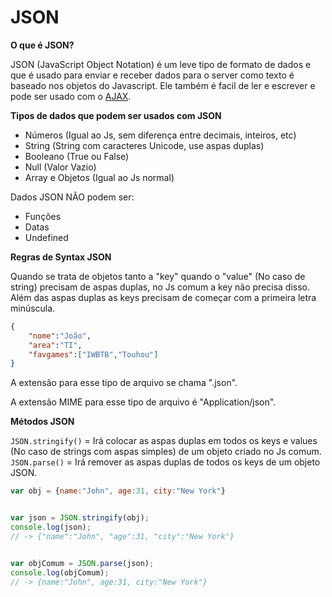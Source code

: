 # JSON

**O que é JSON?**

JSON (JavaScript Object Notation) é um leve tipo de formato de dados e que é usado para enviar e receber dados para o server como texto é baseado nos objetos do Javascript. Ele também é facil de ler e escrever e pode ser usado com o [AJAX](https://github.com/JoaoSodre/Programacao/blob/master/Javascript/Orienta%C3%A7%C3%A3o%20a%20Eventos%20e%20AJAX.md#ajax).

**Tipos de dados que podem ser usados com JSON**

* Números (Igual ao Js, sem diferença entre decimais, inteiros, etc)
* String (String com caracteres Unicode, use aspas duplas)
* Booleano (True ou False)
* Null (Valor Vazio)
* Array e Objetos (Igual ao Js normal)

Dados JSON NÃO podem ser:

* Funções
* Datas
* Undefined

**Regras de Syntax JSON**

Quando se trata de objetos tanto a "key" quando o "value" (No caso de string) precisam de aspas duplas, no Js comum a key não precisa disso. Além das aspas duplas as keys precisam de começar com a primeira letra minúscula.

```json
{
    "nome":"João",
    "area":"TI",
    "favgames":["IWBTB","Touhou"]
}
```

A extensão para esse tipo de arquivo se chama ".json".

A extensão MIME para esse tipo de arquivo é "Application/json".

**Métodos JSON**

`JSON.stringify()` = Irá colocar as aspas duplas em todos os keys e values (No caso de strings com aspas simples) de um objeto criado no Js comum.<br>
`JSON.parse()` = Irá remover as aspas duplas de todos os keys de um objeto JSON.

```javascript
var obj = {name:"John", age:31, city:"New York"}


var json = JSON.stringify(obj);
console.log(json);
// -> {"name":"John", "age":31, "city":"New York"}


var objComum = JSON.parse(json);
console.log(objComum);
// -> {name:"John", age:31, city:"New York"}
```